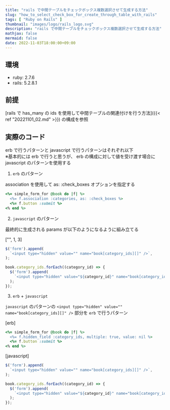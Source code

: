 ```yaml
---
title: "rails で中間テーブルをチェックボックス複数選択させて生成する方法"
slug: "how_to_select_check_box_for_create_through_table_with_rails"
tags: [ "Ruby on Rails" ]
thumbnail: "images/logo/rails_logo.svg"
description: "rails で中間テーブルをチェックボックス複数選択させて生成する方法"
mathjax: false
mermaid: false
date: 2022-11-03T18:00:00+09:00
---
```


## 環境

* ruby: 2.7.6
* rails: 5.2.8.1

## 前提

[rails で has_many の ids を使用して中間テーブルの関連付けを行う方法]({{< ref "20221101_02.md" >}}) の構成を参照

## 実際のコード

erb で行うパターンと javascript で行うパターンはそれぞれ以下  
※基本的には erb で行うと思うが、 erb の構成に対して値を受け渡す場合にjavascript のパターンを使用する

1. `erb` のパターン

association を使用して as: :check_boxes オプションを指定する

```rb
<%= simple_form_for @book do |f| %>
  <%= f.association :categories, as: :check_boxes %>
  <%= f.button :submit %>
<% end %>
```

2. `javascript` のパターン

最終的に生成される params が以下のようになるように組み立てる

["", 1, 3]

```javascript
$('form').append(
  `<input type="hidden" value="" name="book[category_ids][]" />`,
);

book.category_ids.forEach((category_id) => {
  $('form').append(
    `<input type="hidden" value="${category_id}" name="book[category_ids][]" id="book_category_ids_${category_id}" />`,
  );
});
```

3. `erb` + `javascript`

`javascript` のパターンの `<input type="hidden" value="" name="book[category_ids][]" />`
部分を `erb` で行うパターン

[erb]

```rb
<%= simple_form_for @book do |f| %>
  <%= f.hidden_field :category_ids, multiple: true, value: nil %>
  <%= f.button :submit %>
<% end %>
```

[javascript]

```javascript
$('form').append(
  `<input type="hidden" value="" name="book[category_ids][]" />`,
);

book.category_ids.forEach((category_id) => {
  $('form').append(
    `<input type="hidden" value="${category_id}" name="book[category_ids][]" id="book_category_ids_${category_id}" />`,
  );
});
```
